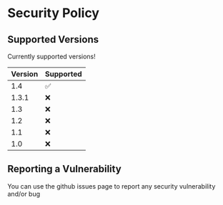 # Security Policy

## Supported Versions

Currently supported versions!

| Version | Supported          |
| ------- | ------------------ |
|   1.4   | :white_check_mark: |
|  1.3.1  | :x:                |
|   1.3   | :x:                |
|   1.2   | :x:                |
|   1.1   | :x:                |
|   1.0   | :x:                |

## Reporting a Vulnerability

You can use the github issues page to report any security vulnerability and/or bug
